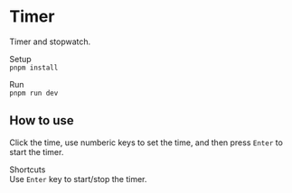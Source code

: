 # Timer

Timer and stopwatch.

Setup  
`pnpm install`

Run  
`pnpm run dev`

## How to use

Click the time, use numberic keys to set the time, and then press `Enter` to start the timer.

Shortcuts  
Use `Enter` key to start/stop the timer.
